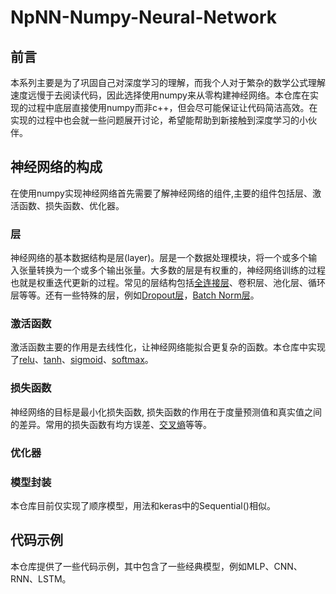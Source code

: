 # NpNN-Numpy-Neural-Network

## 前言
本系列主要是为了巩固自己对深度学习的理解，而我个人对于繁杂的数学公式理解速度远慢于去阅读代码，因此选择使用numpy来从零构建神经网络。本仓库在实现的过程中底层直接使用numpy而非c++，但会尽可能保证让代码简洁高效。在实现的过程中也会就一些问题展开讨论，希望能帮助到新接触到深度学习的小伙伴。

## 神经网络的构成
在使用numpy实现神经网络首先需要了解神经网络的组件,主要的组件包括层、激活函数、损失函数、优化器。

### 层
神经网络的基本数据结构是层(layer)。层是一个数据处理模块，将一个或多个输入张量转换为一个或多个输出张量。大多数的层是有权重的，神经网络训练的过程也就是权重迭代更新的过程。常见的层结构包括[全连接层](https://github.com/GuanyunFeng/NpNN-Numpy-Neural-Network/blob/main/doc/Dense.md)、卷积层、池化层、循环层等等。还有一些特殊的层，例如[Dropout层](https://github.com/GuanyunFeng/NpNN-Numpy-Neural-Network/blob/main/doc/Dropout.md)，[Batch Norm层](https://github.com/GuanyunFeng/NpNN-Numpy-Neural-Network/blob/main/doc/BatchNorm.md)。

### 激活函数
激活函数主要的作用是去线性化，让神经网络能拟合更复杂的函数。本仓库中实现了[relu](https://github.com/GuanyunFeng/NpNN-Numpy-Neural-Network/blob/main/doc/Relu.md)、[tanh](https://github.com/GuanyunFeng/NpNN-Numpy-Neural-Network/blob/main/doc/Tanh.md)、[sigmoid](https://github.com/GuanyunFeng/NpNN-Numpy-Neural-Network/blob/main/doc/Sigmoid.md)、[softmax](https://github.com/GuanyunFeng/NpNN-Numpy-Neural-Network/blob/main/doc/Softmax.md)。

### 损失函数
神经网络的目标是最小化损失函数, 损失函数的作用在于度量预测值和真实值之间的差异。常用的损失函数有均方误差、[交叉熵](https://github.com/GuanyunFeng/NpNN-Numpy-Neural-Network/blob/main/doc/CrossEntropy.md)等等。

### 优化器

### 模型封装
本仓库目前仅实现了顺序模型，用法和keras中的Sequential()相似。

## 代码示例

本仓库提供了一些代码示例，其中包含了一些经典模型，例如MLP、CNN、RNN、LSTM。